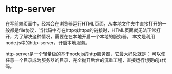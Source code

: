 # http-server

在写前端页面中，经常会在浏览器运行HTML页面，从本地文件夹中直接打开的一般都是file协议，当代码中存在http或https的链接时，HTML页面就无法正常打开，为了解决这种情况，需要在在本地开启一个本地的服务器。 本文是利用node.js中的http-server，开启本地服务。

http-server是一个轻量级的基于nodejs的http服务器，它最大好处就是：
可以使任意一个目录成为服务器的目录，完全抛开后台的沉重工程，直接运行想要的js代码。
